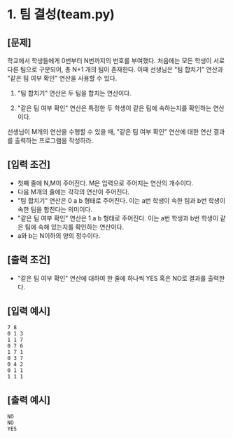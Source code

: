1\.&nbsp;팀 결성(team.py)
======
[문제]
------
학교에서 학생들에게 0번부터 N번까지의 번호를 부여했다. 처음에는 모든 학생이 서로 다른 팀으로 구분되어, 총 N+1 개의 팀이 존재한다. 이때 선생님은 "팀 합치기" 연산과 "같은 팀 여부 확인" 연산을 사용할 수 있다.

1. "팀 합치기" 연산은 두 팀을 합치는 연산이다.

2. "같은 팀 여부 확인" 연산은 특정한 두 학생이 같은 팀에 속하는지를 확인하는 연산이다.


선생님이 M개의 연산을 수행할 수 있을 때, "같은 팀 여부 확인" 연산에 대한 연산 결과를 출력하는 프로그램을 작성하라.

[입력 조건]
------
- 첫째 줄에 N,M이 주어진다. M은 입력으로 주어지는 연산의 개수이다.
- 다음 M개의 줄에는 각각의 연산이 주어진다.
- "팀 합치기" 연산은 0 a b  형태로 주어진다. 이는 a번 학생이 속한 팀과 b번 학생이 속한 팀을 합친다는 의미이다.
- "같은 팀 여부 확인" 연산은 1 a b 형태로 주어진다. 이는 a번 학생과 b번 학생이 같은 팀에 속해 있는지를 확인하는 연산이다.
- a와 b는 N이하의 양의 정수이다.

[출력 조건]
------
- "같은 팀 여부 확인" 연산에 대하여 한 줄에 하나씩 YES 혹은 NO로 결과를 출력한다.

[입력 예시]
-----
~~~
7 8
0 1 3
1 1 7
0 7 6
1 7 1
0 3 7
0 4 2
0 1 1
1 1 1
~~~
[출력 예시]
------
~~~
NO
NO
YES
~~~